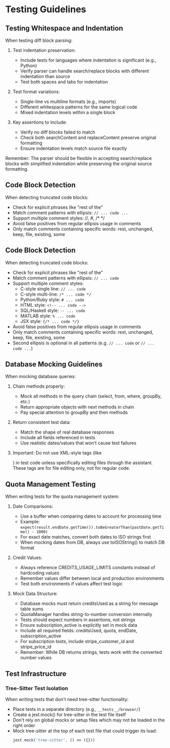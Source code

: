 # Testing Guidelines

## Testing Whitespace and Indentation

When testing diff block parsing:

1. Test indentation preservation:
   - Include tests for languages where indentation is significant (e.g., Python)
   - Verify parser can handle search/replace blocks with different indentation than source
   - Test both spaces and tabs for indentation

2. Test format variations:
   - Single-line vs multiline formats (e.g., imports)
   - Different whitespace patterns for the same logical code
   - Mixed indentation levels within a single block

3. Key assertions to include:
   - Verify no diff blocks failed to match
   - Check both searchContent and replaceContent preserve original formatting
   - Ensure indentation levels match source file exactly

Remember: The parser should be flexible in accepting search/replace blocks with simplified indentation while preserving the original source formatting.

## Code Block Detection

When detecting truncated code blocks:
- Check for explicit phrases like "rest of the"
- Match comment patterns with ellipsis: `// ... code ...`
- Support multiple comment styles: //, #, /* */
- Avoid false positives from regular ellipsis usage in comments
- Only match comments containing specific words: rest, unchanged, keep, file, existing, some

## Code Block Detection

When detecting truncated code blocks:
- Check for explicit phrases like "rest of the"
- Match comment patterns with ellipsis: `// ... code`
- Support multiple comment styles:
  - C-style single line: `// ... code`
  - C-style multi-line: `/* ... code */`
  - Python/Ruby style: `# ... code`
  - HTML style: `<!-- ... code -->`
  - SQL/Haskell style: `-- ... code`
  - MATLAB style: `% ... code`
  - JSX style: `{/* ... code */}`
- Avoid false positives from regular ellipsis usage in comments
- Only match comments containing specific words: rest, unchanged, keep, file, existing, some
- Second ellipsis is optional in all patterns (e.g. `// ... code` or `// ... code ...`)

## Database Mocking Guidelines

When mocking database queries:

1. Chain methods properly:
   - Mock all methods in the query chain (select, from, where, groupBy, etc.)
   - Return appropriate objects with next methods in chain
   - Pay special attention to groupBy and then methods

2. Return consistent test data:
   - Match the shape of real database responses
   - Include all fields referenced in tests
   - Use realistic dates/values that won't cause test failures

3. Important: Do not use XML-style tags (like <search>) in test code unless specifically editing files through the assistant. These tags are for file editing only, not for regular code.

## Quota Management Testing

When writing tests for the quota management system:

1. Date Comparisons:
   - Use a buffer when comparing dates to account for processing time
   - Example: `expect(result.endDate.getTime()).toBeGreaterThan(pastDate.getTime() - 1000)`
   - For exact date matches, convert both dates to ISO strings first
   - When mocking dates from DB, always use toISOString() to match DB format

2. Credit Values:
   - Always reference CREDITS_USAGE_LIMITS constants instead of hardcoding values
   - Remember values differ between local and production environments
   - Test both environments if values affect test logic

3. Mock Data Structure:
   - Database mocks must return creditsUsed as a string for message table sums
   - QuotaManager handles string-to-number conversion internally
   - Tests should expect numbers in assertions, not strings
   - Ensure subscription_active is explicitly set in mock data
   - Include all required fields: creditsUsed, quota, endDate, subscription_active
   - For subscription tests, include stripe_customer_id and stripe_price_id
   - Remember: While DB returns strings, tests work with the converted number values

## Test Infrastructure

### Tree-Sitter Test Isolation

When writing tests that don't need tree-sitter functionality:
- Place tests in a separate directory (e.g., `__tests__/browser/`)
- Create a jest.mock() for tree-sitter in the test file itself
- Don't rely on global mocks or setup files which may not be loaded in the right order
- Mock tree-sitter at the top of each test file that could trigger its load:
  ```typescript
  jest.mock('tree-sitter', () => ({}))
  ```
